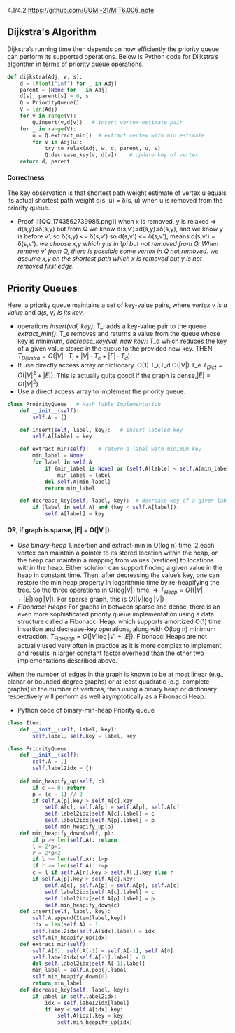 4.1/4.2 https://github.com/GUMI-21/MIT6.006_note
## Dijkstra's Algorithm
 Dijkstra’s running time then depends on how efficiently the priority queue can perform its supported operations. Below is Python code for Dijkstra’s algorithm in terms of priority queue operations.
```python
def dijkstra(Adj, w, s):
	d = [float('inf') for _ in Adj]
	parent = [None for _ in Adj]
	d[s], parent[s] = 0, s
	Q = PriorityQueue()   
	V = len(Adj)
	for v in range(V):
		Q.insert(v,d[v])   # insert vertex-estimate pair
	for _ in range(V):
		u = Q.extract_min()  # extract vertex with min estimate
		for v in Adj(u):
			try_to_relax(Adj, w, d, parent, u, v)
			Q.decrease_key(v, d[v])    # update key of vertex
	return d, parent
```
#### Correctness
The key observation is that shortest path weight estimate of vertex u equals its actual shortest path weight d(s, u) = δ(s, u) when u is removed from the priority queue.
+ Proof
![[QQ_1743562739985.png]]
when x is removed, y is relaxed => d(s,y)≤δ(s,y)
but from Q we know d(s,v′)≤d(s,y)≤δ(s,y), and we know y is before v', so δ(s,y) <= δ(s,v')
so d(s,v') <= δ(s,v'), means d(s,v') = δ(s,v'). *we choose x,y which y is in \pi but not removed from Q.*
*When remove v' from Q, there is possible some vertex in Q not removed.*
*we assume x,y on the shortest path which x is removed but y is not removed first edge.*
## Priority Queues
Here, a priority queue maintains a set of key-value pairs, 
where *vertex v is a value* and *d(s, v) is its key*.
+ operations
*insert(val, key)*:  T_i   adds a key-value pair to the queue
*extract_min()*: T_e  removes and returns a value from the queue whose key is minimum, 
*decrease_key(val, new key)*: T_d  which reduces the key of a given value stored in the queue to the provided new key. THEN
$T_{Dijkstra} = O(|V| \cdot T_i + |V| \cdot T_e + |E| \cdot T_d).$
+ If use directly access array or dictionary.   O(1) T_i,T_d  O(|V|) T_e
$T_{Dict} = O(|V|^2 + |E|).$
This is actually quite good! If the graph is dense,$|E| = \Omega(|V|^2)$
+ Use a direct access array to implement the priority queue.
```python
class ProirityQueue   # Hash Table Implementation
	def __init__(self):
		self.A = {}

	def insert(self, label, key):   # insert labeled key
		self.A[lable] = key

	def extract_min(self):   # return a label with minimum key
		min_label = None
		for label in self.A
			if (min_label is None) or (self.A[lable] < self.A[min_label1].key)
				min_label = label
			del self.A[min_label]
			return min_label

	def decrease_key(self, label, key):  # decrease key of a given lable
		if (label in self.A) and (key < self.A[label]):
			self.A[label] = key
```
#### OR, if graph is sparse, |E| = O(|V |).
+ *Use binary-heap*
1.insertion and extract-min in O(log n) time.
2.each vertex can maintain a pointer to its stored location within the heap, or the heap can maintain a mapping from values (vertices) to locations within the heap.
Either solution can support finding a given value in the heap in constant time.
Then, after decreasing the value’s key, one can restore the min heap property in logarithmic time by re-heapifying the tree.
So the three operations in O(log|V|) time.
=> $T_{Heap} = O((|V| + |E|) \log |V|).$
For sparse graph, this is $O(|V|\log |V|)$
+ *Fibonacci Heaps*
For graphs in between sparse and dense, there is an even more sophisticated priority queue implementation using a data structure called a Fibonacci Heap.
which supports amortized O(1) time insertion and decrease-key operations, along with O(log n) minimum extraction. 
$T_{FibHeap} = O(|V| \log |V| + |E|).$
Fibonacci Heaps are not actually used very often in practice as it is more complex to implement, and results in larger constant factor overhead than the other two implementations described above.

When the number of edges in the graph is known to be at most linear (e.g., planar or bounded degree graphs) or at least quadratic (e.g. complete graphs) in the number of vertices, then using a binary heap or dictionary respectively will perform as well asymptotically as a Fibonacci Heap.
+ Python code of binary-min-heap Priority queue
```python
class Item:
	def __init__(self, label, key):
		self.label, self.key = label, key

class PriorityQueue:
	def __init__(self):
		self.A = []
		self.label2idx = {}
		
	def min_heapify_up(self, c):
		if c == 0: return
		p = (c - 1) // 2
		if self.A[p].key > self.A[c].key
			self.A[c], self.A[p] = self.A[p], self.A[c]
			self.label2idx[self.A[c].label] = c
			self.label2idx[self.A[p].label] = p
			self.min_heapify_up(p)
	def min_heapify_down(self, p):
		if p >= len(self.A): return
		l = 2*p+1
		r = 2*p+2
		if l >= len(self.A): l=p
		if r >= len(self.A): r=p
		c = l if self.A[r].key > self.A[l].key else r
		if self.A[p].key > self.A[c].key:
			self.A[c], self.A[p] = self.A[p], self.A[c]
			self.label2idx[self.A[c].label] = c
			self.label2idx[self.A[p].label] = p
			self.min_heapify_down(c)
	def insert(self, label, key):
		self.A.append(Item(label,key))
		idx = len(self.A) - 1
		self.label2idx(self.A[idx].label) = idx
		self.min_heapify_up(idx)
	def extract_min(self):
		self.A[0], self.A[-1] = self.A[-1], self.A[0]
		self.label2idx[self.A[-1].label] = 0
		del self.label2idx[self.A[-1].label]
		min_label = self.A.pop().label
		self.min_heapify_down(0)
		return min_label
	def decrease_key(self, label, key):
		if label in self.label2idx:
			idx = self.labe12idx[label]
			if key < self.A[idx].key:
				self.A[idx].key = key
				self.min_heapify_up(idx)
```